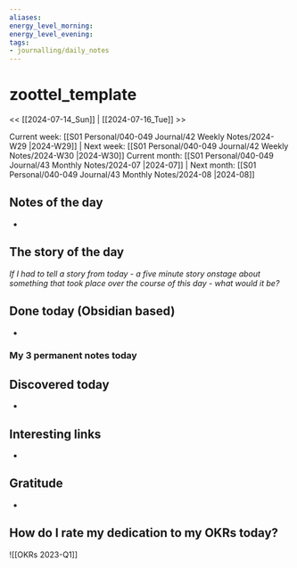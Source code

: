 ```yaml
---
aliases: 
energy_level_morning: 
energy_level_evening: 
tags:
- journalling/daily_notes
---
```


# zoottel_template
<< [[2024-07-14_Sun]] | [[2024-07-16_Tue]] >>

Current week: [[S01 Personal/040-049 Journal/42 Weekly Notes/2024-W29 |2024-W29]] | Next week: [[S01 Personal/040-049 Journal/42 Weekly Notes/2024-W30 |2024-W30]]
Current month: [[S01 Personal/040-049 Journal/43 Monthly Notes/2024-07 |2024-07]] | Next month: [[S01 Personal/040-049 Journal/43 Monthly Notes/2024-08 |2024-08]]


## Notes of the day
+ 

## The story of the day
*If I had to tell a story from today - a five minute story onstage about something that took place over the course of this day - what would it be?*


## Done today (Obsidian based)
+ 

### My 3 permanent notes today

## Discovered today
+ 
## Interesting links
+ 
## Gratitude
+ 
## How do I rate my dedication to my OKRs today?



![[OKRs 2023-Q1]]